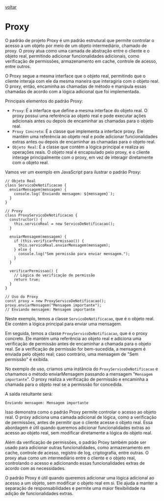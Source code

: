 [voltar](/README.md)

# Proxy

O padrão de projeto Proxy é um padrão estrutural que permite controlar o acesso a um objeto por meio de um objeto intermediário, chamado de proxy. O proxy atua como uma camada de abstração entre o cliente e o objeto real, permitindo adicionar funcionalidades adicionais, como verificação de permissões, armazenamento em cache, controle de acesso, entre outros.

O Proxy segue a mesma interface que o objeto real, permitindo que o cliente interaja com ele da mesma maneira que interagiria com o objeto real. O proxy, então, encaminha as chamadas de método e manipula essas chamadas de acordo com a lógica adicional que foi implementada.

Principais elementos do padrão Proxy:

- `Proxy`: É a interface que define a mesma interface do objeto real. O proxy possui uma referência ao objeto real e pode executar ações adicionais antes ou depois de encaminhar as chamadas para o objeto real.
- `Proxy Concreto`: É a classe que implementa a interface proxy. Ele mantém uma referência ao objeto real e pode adicionar funcionalidades extras antes ou depois de encaminhar as chamadas para o objeto real.
- `Objeto Real`: É a classe que contém a lógica principal e realiza as operações reais. O objeto real é encapsulado pelo proxy, e o cliente interage principalmente com o proxy, em vez de interagir diretamente com o objeto real.

Vamos ver um exemplo em JavaScript para ilustrar o padrão Proxy:

```JS
// Objeto Real
class ServicoDeNotificacao {
  enviarMensagem(mensagem) {
    console.log(`Enviando mensagem: ${mensagem}`);
  }
}

// Proxy
class ProxyServicoDeNotificacao {
  constructor() {
    this.servicoReal = new ServicoDeNotificacao();
  }

  enviarMensagem(mensagem) {
    if (this.verificarPermissao()) {
      this.servicoReal.enviarMensagem(mensagem);
    } else {
      console.log("Sem permissão para enviar mensagem.");
    }
  }

  verificarPermissao() {
    // Lógica de verificação de permissão
    return true;
  }
}

// Uso do Proxy
const proxy = new ProxyServicoDeNotificacao();
proxy.enviarMensagem("Mensagem importante");
// Enviando mensagem: Mensagem importante
```

Neste exemplo, temos a classe `ServicoDeNotificacao`, que é o objeto real. Ele contém a lógica principal para enviar uma mensagem.

Em seguida, temos a classe `ProxyServicoDeNotificacao`, que é o proxy concreto. Ele mantém uma referência ao objeto real e adiciona uma verificação de permissão antes de encaminhar a chamada para o objeto real. Se a verificação de permissão for bem-sucedida, a mensagem é enviada pelo objeto real; caso contrário, uma mensagem de "Sem permissão" é exibida.

No exemplo de uso, criamos uma instância do `ProxyServicoDeNotificacao` e chamamos o método enviarMensagem passando a mensagem "`Mensagem importante`". O proxy realiza a verificação de permissão e encaminha a chamada para o objeto real se a permissão for concedida.

A saída resultante será:

    Enviando mensagem: Mensagem importante

Isso demonstra como o padrão Proxy permite controlar o acesso ao objeto real. O proxy adiciona uma camada adicional de lógica, como a verificação de permissões, antes de permitir que o cliente acesse o objeto real. Essa abordagem é útil quando queremos adicionar funcionalidades extras ao acesso ao objeto real, sem modificar diretamente a lógica do objeto real.

Além da verificação de permissões, o padrão Proxy também pode ser usado para adicionar outras funcionalidades, como armazenamento em cache, controle de acesso, registro de log, criptografia, entre outras. O proxy atua como um intermediário entre o cliente e o objeto real, controlando o acesso e adicionando essas funcionalidades extras de acordo com as necessidades.

O padrão Proxy é útil quando queremos adicionar uma lógica adicional ao acesso a um objeto, sem modificar o objeto real em si. Ele ajuda a manter a separação de responsabilidades e permite uma maior flexibilidade na adição de funcionalidades extras.
